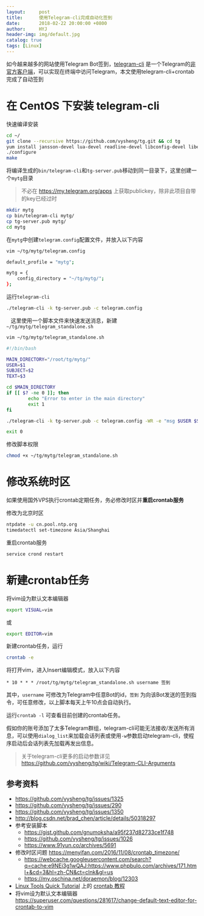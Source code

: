 ```yaml
---
layout:     post
title:      使用Telegram-cli完成自动化签到
date:       2018-02-22 20:00:00 +0800
author:     HYJ
header-img: img/default.jpg
catalog: true
tags: [Linux]
---
```



如今越来越多的网站使用Telegram Bot签到，[telegram-cli](https://github.com/vysheng/tg) 是一个Telegram的[非官方客户端](https://telegram.org/apps)，可以实现在终端中访问Telegram，本文使用telegram-cli+crontab完成了自动签到
 <!-- more --> 
# 在 CentOS 下安装 telegram-cli

快速编译安装

```bash
cd ~/
git clone --recursive https://github.com/vysheng/tg.git && cd tg
yum install jansson-devel lua-devel readline-devel libconfig-devel libevent-devel
./configure
make
```
将编译生成的`bin/telegram-cli`和`tg-server.pub`移动到同一目录下，这里创建一个`mytg`目录
> 不必在 https://my.telegram.org/apps 上获取publickey，除非此项目自带的key已经过时
```bash
mkdir mytg
cp bin/telegram-cli mytg/
cp tg-server.pub mytg/
cd mytg
```
在`mytg`中创建`telegram.config`配置文件，并放入以下内容
```bash
vim ~/tg/mytg/telegram.config
```

```bash
default_profile = "mytg";

mytg = {
    config_directory = "~/tg/mytg/";
};
```
运行`telegram-cli`
```bash
./telegram-cli -k tg-server.pub -c telegram.config
```
&nbsp;&nbsp;
这里使用一个脚本文件来快速发送消息，新建`~/tg/mytg/telegram_standalone.sh`

```bash
vim ~/tg/mytg/telegram_standalone.sh
```

```bash
#!/bin/bash

MAIN_DIRECTORY="/root/tg/mytg/"
USER=$1
SUBJECT=$2
TEXT=$3

cd $MAIN_DIRECTORY
if [[ $? -ne 0 ]]; then
        echo "Error to enter in the main directory"
        exit 1
fi

./telegram-cli -k tg-server.pub -c telegram.config -WR -e "msg $USER $SUBJECT" || exit 1

exit 0
```

修改脚本权限

```bash
chmod +x ~/tg/mytg/telegram_standalone.sh
```



# 修改系统时区

如果使用国外VPS执行crontab定期任务，务必修改时区并**重启crontab服务**

修改为北京时区

```bash
ntpdate -u cn.pool.ntp.org
timedatectl set-timezone Asia/Shanghai
```

重启crontab服务

```bash
service crond restart
```



# 新建crontab任务

将vim设为默认文本编辑器

```bash
export VISUAL=vim
```

或
```bash
export EDITOR=vim
```

新建crontab任务，运行

```bash
crontab -e
```

将打开vim，进入Insert编辑模式，放入以下内容

```
* 10 * * * /root/tg/mytg/telegram_standalone.sh username 签到
```

其中，`username` 可修改为Telegram中任意Bot的id，`签到` 为向该Bot发送的签到指令，可任意修改，以上脚本每天上午10点会自动执行。

运行`crontab -l` 可查看目前创建的crontab任务。

假如你的账号添加了太多Telegram群组，telegram-cli可能无法接收/发送所有消息，可以使用`dialog_list`来加载会话列表或使用`-w`参数启动telegram-cli，使程序启动后会话列表先加载再发出信息。

> 关于telegram-cli更多的启动参数详见 https://github.com/vysheng/tg/wiki/Telegram-CLI-Arguments



## 参考资料

* https://github.com/vysheng/tg/issues/1325
* https://github.com/vysheng/tg/issues/290
* https://github.com/vysheng/tg/issues/1350
* http://blog.csdn.net/brad_chen/article/details/50318297
* 参考安装脚本 
    * https://gist.github.com/gnumoksha/a95f237d82733ce1f748
    * https://github.com/vysheng/tg/issues/1026
    * https://www.91yun.co/archives/5691
* 修改时区问题 https://menyifan.com/2016/11/08/crontab_timezone/
    * https://webcache.googleusercontent.com/search?q=cache:e9NEi3g1wQAJ:https://www.phpbulo.com/archives/171.html+&cd=3&hl=zh-CN&ct=clnk&gl=us
    * https://my.oschina.net/doraemon/blog/12303
* [Linux Tools Quick Tutorial](http://linuxtools-rst.readthedocs.io/zh_CN/latest/index.html) 上的 [crontab 教程](http://linuxtools-rst.readthedocs.io/zh_CN/latest/tool/crontab.html#crontab)
* 将vim设为默认文本编辑器 https://superuser.com/questions/281617/change-default-text-editor-for-crontab-to-vim